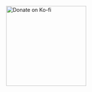 [<img src="https://user-images.githubusercontent.com/14237/97355596-56f2bc00-1854-11eb-9531-c297f7276ab1.png" width="217" alt="Donate on Ko-fi" valign="middle">](https://ko-fi.com/B0B62J36X)
